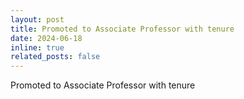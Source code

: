 ```yaml
---
layout: post
title: Promoted to Associate Professor with tenure
date: 2024-06-18
inline: true
related_posts: false
---
```


Promoted to Associate Professor with tenure